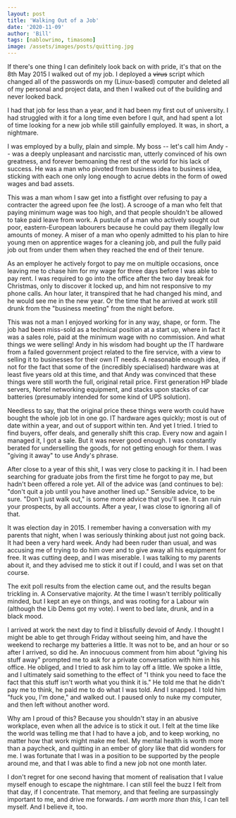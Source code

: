 ```yaml
---
layout: post
title: 'Walking Out of a Job'
date: '2020-11-09'
author: 'Bill'
tags: [nablowrimo, timasomo]
image: /assets/images/posts/quitting.jpg
---
```


If there's one thing I can definitely look back on with pride, it's that on the 8th May 2015 I walked out of my job. I deployed a ~~virus~~ script which changed all of the passwords on my (Linux-based) computer and deleted all of my personal and project data, and then I walked out of the building and never looked back.

I had that job for less than a year, and it had been my first out of university. I had struggled with it for a long time even before I quit, and had spent a lot of time looking for a new job while still gainfully employed. It was, in short, a nightmare.

I was employed by a bully, plain and simple. My boss -- let's call him Andy -- was a deeply unpleasant and narcisstic man, utterly convinced of his own greatness, and forever bemoaning the rest of the world for his lack of success. He was a man who pivoted from business idea to business idea, sticking with each one only long enough to acrue debts in the form of owed wages and bad assets.

This was a man whom I saw get into a fistfight over refusing to pay a contracter the agreed upon fee (he lost). A scrooge of a man who felt that paying minimum wage was too high, and that people shouldn't be allowed to take paid leave from work. A pustule of a man who actively sought out poor, eastern-European labourers because he could pay them illegally low amounts of money. A miser of a man who openly admitted to his plan to hire young men on apprentice wages for a cleaning job, and pull the fully paid job out from under them when they reached the end of their tenure.

As an employer he actively forgot to pay me on multiple occasions, once leaving me to chase him for my wage for three days before I was able to pay rent. I was required to go into the office after the two day break for Christmas, only to discover it locked up, and him not responsive to my phone calls. An hour later, it transpired that he had changed his mind, and he would see me in the new year. Or the time that he arrived at work still drunk from the "business meeting" from the night before.

This was not a man I enjoyed working for in any way, shape, or form. The job had been miss-sold as a technical position at a start up, where in fact it was a sales role, paid at the minimum wage with no commission. And what things we were selling! Andy in his wisdom had bought up the IT hardware from a failed government project related to the fire service, with a view to selling it to businesses for their own IT needs. A reasonable enough idea, if not for the fact that some of the (incredibly specialised) hardware was at least five years old at this time, and that Andy was convinced that these things were still worth the full, original retail price. First generation HP blade servers, Nortel networking equipment, and stacks upon stacks of car batteries (presumably intended for some kind of UPS solution).

Needless to say, that the original price these things were worth could have bought the whole job lot in one go. IT hardware ages quickly; most is out of date within a year, and out of support within ten. And yet I tried. I tried to find buyers, offer deals, and generally shift this crap. Every now and again I managed it, I got a sale. But it was never good enough. I was constantly berated for underselling the goods, for not getting enough for them. I was "giving it away" to use Andy's phrase.

After close to a year of this shit, I was very close to packing it in. I had been searching for graduate jobs from the first time he forgot to pay me, but hadn't been offered a role yet. All of the advice was (and continues to be): "don't quit a job until you have another lined up." Sensible advice, to be sure. "Don't just walk out," is some more advice that you'll see. It can ruin your prospects, by all accounts. After a year, I was close to ignoring all of that.

It was election day in 2015. I remember having a conversation with my parents that night, when I was seriously thinking about just not going back. It had been a very hard week. Andy had been ruder than usual, and was accusing me of trying to do him over and to give away all his equipment for free. It was cutting deep, and I was miserable. I was talking to my parents about it, and they advised me to stick it out if I could, and I was set on that course.

The exit poll results from the election came out, and the results began trickling in. A Conservative majority. At the time I wasn't terribly politically minded, but I kept an eye on things, and was rooting for a Labour win (although the Lib Dems got my vote). I went to bed late, drunk, and in a black mood. 

I arrived at work the next day to find it blissfully devoid of Andy. I thought I might be able to get through Friday without seeing him, and have the weekend to recharge my batteries a little. It was not to be, and an hour or so after I arrived, so did he. An innocuous comment from him about "giving his stuff away" prompted me to ask for a private conversation with him in his office. He obliged, and I tried to ask him to lay off a little. We spoke a little, and I ultimately said something to the effect of "I think you need to face the fact that this stuff isn't worth what you think it is." He told me that he didn't pay me to think, he paid me to do what I was told. And I snapped. I told him "fuck you, I'm done," and walked out. I paused only to nuke my computer, and then left without another word.

Why am I proud of this? Because you shouldn't stay in an abusive workplace, even when all the advice is to stick it out. I felt at the time like the world was telling me that I had to have a job, and to keep working, no matter how that work might make me feel. My mental health is worth more than a paycheck, and quitting in an ember of glory like that did wonders for me. I was fortunate that I was in a position to be supported by the people around me, and that I was able to find a new job not one month later. 

I don't regret for one second having that moment of realisation that I value myself enough to escape the nightmare. I can still feel the buzz I felt from that day, if I concentrate. That memory, and that feeling are surpassingly important to me, and drive me forwards. _I am worth more than this,_ I can tell myself. And I believe it, too.
